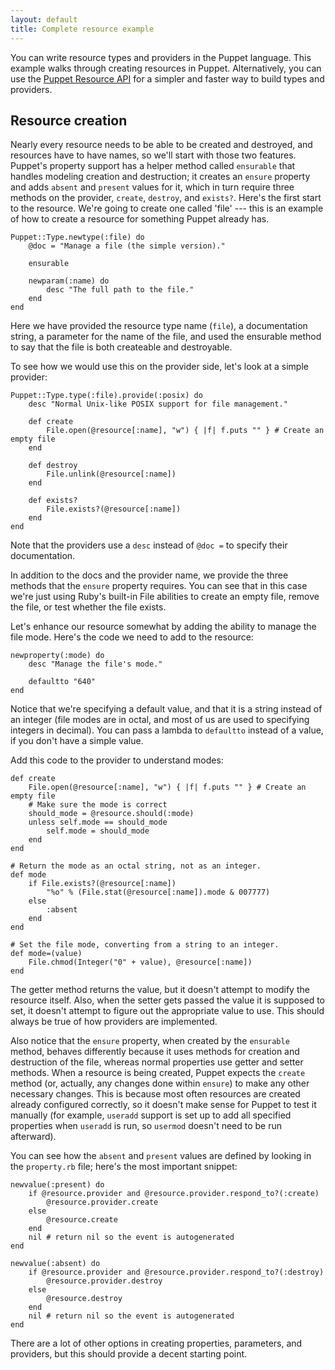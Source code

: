```yaml
---
layout: default
title: Complete resource example
---
```


You can write resource types and providers in the Puppet language. This example walks through creating resources in Puppet. Alternatively, you can use the [Puppet Resource API](./create_types_and_providers_resource_api.html) for a simpler and faster way to build types and providers.

## Resource creation

Nearly every resource needs to be able to be created and destroyed, and resources have to have names, so we'll start with those two features. Puppet's property support has a helper method called `ensurable` that handles modeling creation and destruction; it creates an `ensure` property and adds `absent` and `present` values for it, which in turn require three methods on the provider, `create`, `destroy`, and `exists?`. Here's the first start to the resource. We're going to create one called 'file' --- this is an example of how to create a resource for something Puppet already has. 


    Puppet::Type.newtype(:file) do
        @doc = "Manage a file (the simple version)."

        ensurable

        newparam(:name) do
            desc "The full path to the file."
        end
    end


Here we have provided the resource type name (`file`), a documentation string, a parameter for the name of the file, and used the ensurable method to say that the file is both createable and destroyable.

To see how we would use this on the provider side, let's look at a simple provider:

    Puppet::Type.type(:file).provide(:posix) do
        desc "Normal Unix-like POSIX support for file management."

        def create
            File.open(@resource[:name], "w") { |f| f.puts "" } # Create an empty file
        end

        def destroy
            File.unlink(@resource[:name])
        end

        def exists?
            File.exists?(@resource[:name])
        end
    end

Note that the providers use a `desc` instead of `@doc =` to specify their documentation.

In addition to the docs and the provider name, we provide the three methods that the `ensure` property requires. You can see that in this case we're just using Ruby's built-in File abilities to create an empty file, remove the file, or test whether the file exists.

Let's enhance our resource somewhat by adding the ability to manage the file mode. Here's the code we need to add to the resource:

    newproperty(:mode) do
        desc "Manage the file's mode."

        defaultto "640"
    end

Notice that we're specifying a default value, and that it is a string instead of an integer (file modes are in octal, and most of us are used to specifying integers in decimal). You can pass a lambda to `defaultto` instead of a value, if you don't have a simple value. 

Add this code to the provider to understand modes:

    def create
        File.open(@resource[:name], "w") { |f| f.puts "" } # Create an empty file
        # Make sure the mode is correct
        should_mode = @resource.should(:mode)
        unless self.mode == should_mode
            self.mode = should_mode
        end
    end

    # Return the mode as an octal string, not as an integer.
    def mode
        if File.exists?(@resource[:name])
            "%o" % (File.stat(@resource[:name]).mode & 007777)
        else
            :absent
        end
    end

    # Set the file mode, converting from a string to an integer.
    def mode=(value)
        File.chmod(Integer("0" + value), @resource[:name])
    end

The getter method returns the value, but it doesn't attempt to modify the resource itself. Also, when the setter gets passed the value it is supposed to set, it doesn't attempt to figure out the appropriate value to use. This should always be true of how providers are implemented.

Also notice that the `ensure` property, when created by the `ensurable` method, behaves differently because it uses methods for creation and destruction of the file, whereas normal properties use getter and setter methods. When a resource is being created, Puppet expects the `create` method (or, actually, any changes done within `ensure`) to make any other necessary changes. This is because most often resources are created already configured correctly, so it doesn't make sense for Puppet to test it manually (for example, `useradd` support is set up to add all specified properties when `useradd` is run, so `usermod` doesn't need to be run afterward).

You can see how the `absent` and `present` values are defined by looking in the `property.rb` file; here's the most important snippet:

    newvalue(:present) do
        if @resource.provider and @resource.provider.respond_to?(:create)
            @resource.provider.create
        else
            @resource.create
        end
        nil # return nil so the event is autogenerated
    end

    newvalue(:absent) do
        if @resource.provider and @resource.provider.respond_to?(:destroy)
            @resource.provider.destroy
        else
            @resource.destroy
        end
        nil # return nil so the event is autogenerated
    end

There are a lot of other options in creating properties, parameters, and providers, but this should provide a decent starting point.



